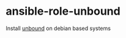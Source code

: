 # ansible-role-unbound
Install [unbound](https://github.com/NLnetLabs/unbound) on debian based systems
